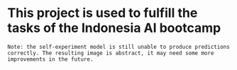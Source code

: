 # This project is used to fulfill the tasks of the Indonesia AI bootcamp

```
Note: the self-experiment model is still unable to produce predictions correctly. The resulting image is abstract, it may need some more improvements in the future.
```